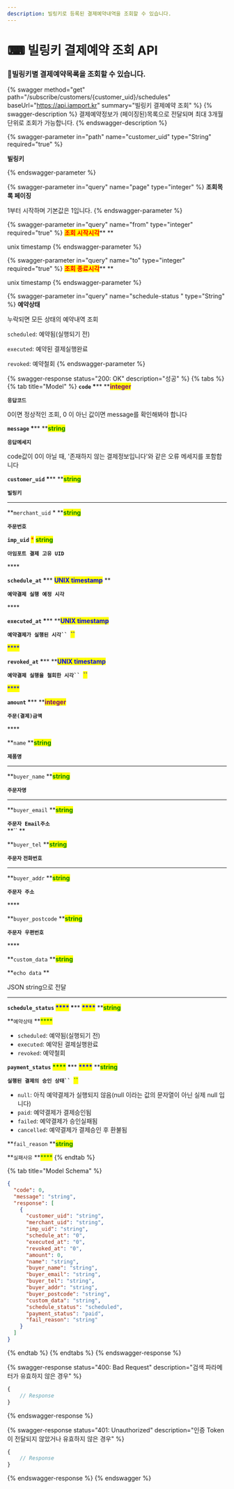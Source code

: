 ```yaml
---
description: 빌링키로 등록된 결졔예약내역을 조회할 수 있습니다.
---
```


# ⌨ 빌링키 결제예약 조회 API

### 빌링키별 결제예약목록을 조회할 수 있습니다.

{% swagger method="get" path="/subscribe/customers/{customer_uid}/schedules" baseUrl="https://api.iamport.kr" summary="빌링키 결제예약 조회" %}
{% swagger-description %}
결제예약정보가 (페이징된)목록으로 전달되며 최대 3개월 단위로 조회가 가능합니다.
{% endswagger-description %}

{% swagger-parameter in="path" name="customer_uid" type="String" required="true" %}
<mark style="color:red;">

**빌링키**

</mark>
{% endswagger-parameter %}

{% swagger-parameter in="query" name="page" type="integer" %}
**조회목록 페이징**

1부터 시작하며 기본값은 1입니다.
{% endswagger-parameter %}

{% swagger-parameter in="query" name="from" type="integer" required="true" %}
<mark style="color:red;">**조회 시작시각**</mark>** **&#x20;

unix timestamp
{% endswagger-parameter %}

{% swagger-parameter in="query" name="to" type="integer" required="true" %}
<mark style="color:red;">**조회 종료시각**</mark>** **&#x20;

unix timestamp
{% endswagger-parameter %}

{% swagger-parameter in="query" name="schedule-status	" type="String" %}
**예약상태**&#x20;

누락되면 모든 상태의 예약내역 조회

`scheduled`: 예약됨(실행되기 전)

`executed`: 예약된 결제실행완료

`revoked`: 예약철회
{% endswagger-parameter %}

{% swagger-response status="200: OK" description="성공" %}
{% tabs %}
{% tab title="Model" %}
**`code`  **<mark style="color:red;">**\***</mark>**  **<mark style="color:purple;">**integer**</mark>

**`응답코드`**

0이면 정상적인 조회, 0 이 아닌 값이면 message를 확인해봐야 합니다



**`message`  **<mark style="color:red;">**\***</mark>**  **<mark style="color:green;">**string**</mark>

**`응답메세지`**

code값이 0이 아닐 때, '존재하지 않는 결제정보입니다'와 같은 오류 메세지를 포함합니다



**`customer_uid`  **<mark style="color:red;">**\***</mark>**  **<mark style="color:green;">**string**</mark>

**`빌링키`**

****

**`merchant_uid`  \*  **<mark style="color:green;">**string**</mark>

**`주문번호`**



**`imp_uid`** <mark style="color:red;">\*</mark> <mark style="color:green;">**string**</mark>

**`아임포트 결제 고유 UID`**

&#x20;****&#x20;

**`schedule_at`    **<mark style="color:red;">**\***</mark>**    **<mark style="color:blue;">**UNIX timestamp**</mark>** **&#x20;

**`예약결제 실행 예정 시각`**&#x20;

&#x20;****&#x20;

**`executed_at`  **<mark style="color:red;">**\***</mark>**    **<mark style="color:blue;">**UNIX timestamp**</mark>

**`예약결제가 실행된 시각`` `**<mark style="color:blue;">**``**</mark>&#x20;

&#x20;<mark style="color:blue;">****</mark>&#x20;

**`revoked_at`  **<mark style="color:red;">**\***</mark>**    **<mark style="color:blue;">**UNIX timestamp**</mark>

**`예약결제 실행을 철회한 시각`` `**<mark style="color:blue;">**``**</mark>&#x20;

&#x20;<mark style="color:blue;">****</mark>&#x20;

**`amount`  **<mark style="color:red;">**\***</mark>**  **<mark style="color:purple;">**integer**</mark>

**`주문(결제)금액`**

&#x20; **** &#x20;

**`name`    **<mark style="color:green;">**string**</mark>

**`제품명`**

****

**`buyer_name`    **<mark style="color:green;">**string**</mark>

**`주문자명`**

****

**`buyer_email`    **<mark style="color:green;">**string**</mark>

**`주문자 Email주소`**\
**`` **&#x20;

**`buyer_tel`    **<mark style="color:green;">**string**</mark>

**`주문자`  `전화번호`**

****

**`buyer_addr`    **<mark style="color:green;">**string**</mark>

**`주문자 주소`**

&#x20;****&#x20;

**`buyer_postcode`    **<mark style="color:green;">**string**</mark>

**`주문자 우편번호`**

&#x20;****&#x20;

**`custom_data`    **<mark style="color:green;">**string**</mark>

**`echo data` **&#x20;

JSON string으로 전달

****

**`schedule_status`  **<mark style="color:blue;">****</mark>**  **<mark style="color:red;">**\***</mark>**  **<mark style="color:blue;">****</mark>** **<mark style="color:green;">**string**</mark>

**`예약상태` **<mark style="color:green;">****</mark>&#x20;

* `scheduled`: 예약됨(실행되기 전)
* `executed`: 예약된 결제실행완료
* `revoked`: 예약철회



**`payment_status` **<mark style="color:green;">****</mark>** **<mark style="color:red;">**\***</mark>**  **<mark style="color:blue;">****</mark>** **<mark style="color:green;">**string**</mark>

**`실행된 결제의 승인 상태`` `**<mark style="color:green;">**``**</mark>&#x20;

* `null`: 아직 예약결제가 실행되지 않음(null 이라는 값의 문자열이 아닌 실제 null 입니다)
* `paid`: 예약결제가 결제승인됨
* `failed`: 예약결제가 승인실패됨
* `cancelled`: 예약결제가 결제승인 후 환불됨



**`fail_reason`    **<mark style="color:green;">**string**</mark>

**`실패사유` **<mark style="color:green;">****</mark>&#x20;
{% endtab %}

{% tab title="Model Schema" %}
```json
{
  "code": 0,
  "message": "string",
  "response": [
    {
      "customer_uid": "string",
      "merchant_uid": "string",
      "imp_uid": "string",
      "schedule_at": "0",
      "executed_at": "0",
      "revoked_at": "0",
      "amount": 0,
      "name": "string",
      "buyer_name": "string",
      "buyer_email": "string",
      "buyer_tel": "string",
      "buyer_addr": "string",
      "buyer_postcode": "string",
      "custom_data": "string",
      "schedule_status": "scheduled",
      "payment_status": "paid",
      "fail_reason": "string"
    }
  ]
}
```
{% endtab %}
{% endtabs %}
{% endswagger-response %}

{% swagger-response status="400: Bad Request" description="검색 파라메터가 유효하지 않은 경우" %}
```javascript
{
    // Response
}
```
{% endswagger-response %}

{% swagger-response status="401: Unauthorized" description="인증 Token이 전달되지 않았거나 유효하지 않은 경우" %}
```javascript
{
    // Response
}
```
{% endswagger-response %}
{% endswagger %}
